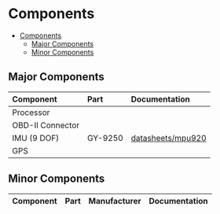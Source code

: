 # Components

- [Components](#components)
 	- [Major Components](#major-components)
 	- [Minor Components](#minor-components)

## Major Components

| Component | Part | Documentation |
|:--|:--|:--|
| Processor | | |
| OBD-II Connector | | |
| IMU (9 DOF) | GY-9250 | [datasheets/mpu920](datasheets/mpu9250)
| GPS | | |

## Minor Components

| Component | Part | Manufacturer | Documentation |
|:--|:--|:--|:--|
